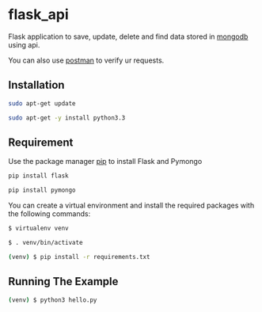 # flask_api
Flask application to save, update, delete and find data stored in [mongodb](https://docs.mongodb.com/) using api.

You can also use [postman](https://learning.postman.com/docs/postman/api-documentation/documenting-your-api/) to verify ur requests.
## Installation
```bash
sudo apt-get update

sudo apt-get -y install python3.3
```

## Requirement
Use the package manager [pip](https://pip.pypa.io/en/stable/) to install Flask and Pymongo
```bash
pip install flask

pip install pymongo
```
You can create a virtual environment and install the required packages with the following commands:
``` bash
$ virtualenv venv

$ . venv/bin/activate

(venv) $ pip install -r requirements.txt
```
## Running The Example
```bash
(venv) $ python3 hello.py
```
